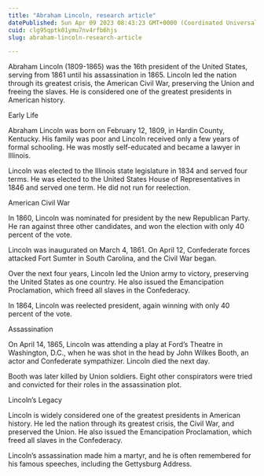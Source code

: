 ```yaml
---
title: "Abraham Lincoln, research article"
datePublished: Sun Apr 09 2023 08:43:23 GMT+0000 (Coordinated Universal Time)
cuid: clg95qptk01ymu7nv4rfb6hjs
slug: abraham-lincoln-research-article

---
```


Abraham Lincoln (1809-1865) was the 16th president of the United States, serving from 1861 until his assassination in 1865. Lincoln led the nation through its greatest crisis, the American Civil War, preserving the Union and freeing the slaves. He is considered one of the greatest presidents in American history.

Early Life

Abraham Lincoln was born on February 12, 1809, in Hardin County, Kentucky. His family was poor and Lincoln received only a few years of formal schooling. He was mostly self-educated and became a lawyer in Illinois.

Lincoln was elected to the Illinois state legislature in 1834 and served four terms. He was elected to the United States House of Representatives in 1846 and served one term. He did not run for reelection.

American Civil War

In 1860, Lincoln was nominated for president by the new Republican Party. He ran against three other candidates, and won the election with only 40 percent of the vote.

Lincoln was inaugurated on March 4, 1861. On April 12, Confederate forces attacked Fort Sumter in South Carolina, and the Civil War began.

Over the next four years, Lincoln led the Union army to victory, preserving the United States as one country. He also issued the Emancipation Proclamation, which freed all slaves in the Confederacy.

In 1864, Lincoln was reelected president, again winning with only 40 percent of the vote.

Assassination

On April 14, 1865, Lincoln was attending a play at Ford’s Theatre in Washington, D.C., when he was shot in the head by John Wilkes Booth, an actor and Confederate sympathizer. Lincoln died the next day.

Booth was later killed by Union soldiers. Eight other conspirators were tried and convicted for their roles in the assassination plot.

Lincoln’s Legacy

Lincoln is widely considered one of the greatest presidents in American history. He led the nation through its greatest crisis, the Civil War, and preserved the Union. He also issued the Emancipation Proclamation, which freed all slaves in the Confederacy.

Lincoln’s assassination made him a martyr, and he is often remembered for his famous speeches, including the Gettysburg Address.